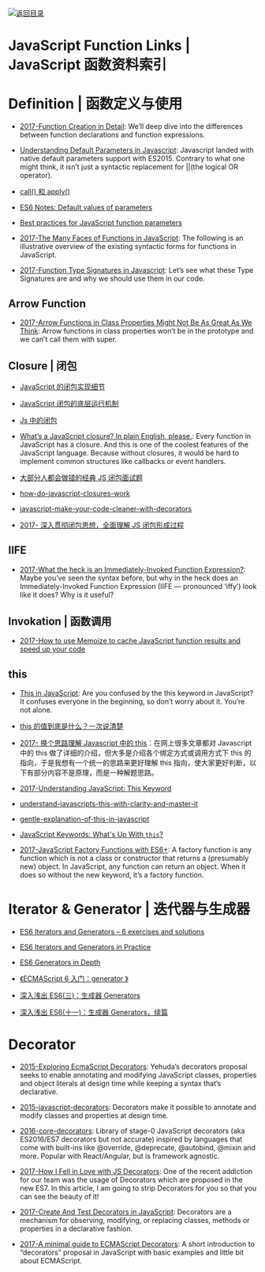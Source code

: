 [![返回目录](https://user-images.githubusercontent.com/5803001/38079637-ff0abcf0-3371-11e8-9b76-ad651620afc7.jpg)](https://github.com/wxyyxc1992/Awesome-Links)

# JavaScript Function Links | JavaScript 函数资料索引

# Definition | 函数定义与使用

- [2017-Function Creation in Detail](https://parg.co/U5f): We’ll deep dive into the differences between function declarations and function expressions.

* [Understanding Default Parameters in Javascript](https://parg.co/Urp): Javascript landed with native default parameters support with ES2015. Contrary to what one might think, it isn’t just a syntactic replacement for ||(the logical OR operator).

* [call() 和 apply()](https://zhuanlan.zhihu.com/p/24465043)

* [ES6 Notes: Default values of parameters](https://parg.co/UpD)

* [Best practices for JavaScript function parameters](http://codeutopia.net/blog/2016/11/24/best-practices-for-javascript-function-parameters/)

- [2017-The Many Faces of Functions in JavaScript](https://parg.co/bgS): The following is an illustrative overview of the existing syntactic forms for functions in JavaScript.

- [2017-Function Type Signatures in Javascript](https://parg.co/bgK): Let’s see what these Type Signatures are and why we should use them in our code.

## Arrow Function

- [2017-Arrow Functions in Class Properties Might Not Be As Great As We Think](https://parg.co/U5R): Arrow functions in class properties won’t be in the prototype and we can’t call them with super.

## Closure | 闭包

- [JavaScript 的闭包实现细节](https://zhuanlan.zhihu.com/p/25296587)

- [JavaScript 闭包的底层运行机制](http://www.tuicool.com/articles/NVBrMvU)

- [Js 中的闭包](https://zhuanlan.zhihu.com/p/24432678)

- [What’s a JavaScript closure? In plain English, please.](http://6me.us/PxYRL): Every function in JavaScript has a closure. And this is one of the coolest features of the JavaScript language. Because without closures, it would be hard to implement common structures like callbacks or event handlers.

* [大部分人都会做错的经典 JS 闭包面试题](http://www.cnblogs.com/xxcanghai/p/4991870.html)

* [how-do-javascript-closures-work](http://stackoverflow.com/questions/111102/how-do-javascript-closures-work)

* [javascript-make-your-code-cleaner-with-decorators](https://medium.com/front-end-hacking/javascript-make-your-code-cleaner-with-decorators-d34fc72af947)

- [2017- 深入贯彻闭包思想，全面理解 JS 闭包形成过程](https://segmentfault.com/a/1190000009886713)

## IIFE

- [2017-What the heck is an Immediately-Invoked Function Expression?](https://parg.co/bLr): Maybe you’ve seen the syntax before, but why in the heck does an Immediately-Invoked Function Expression (IIFE — pronounced ‘iffy’) look like it does? Why is it useful?

## Invokation | 函数调用

- [2017-How to use Memoize to cache JavaScript function results and speed up your code](https://parg.co/bgc)

## this

- [This in JavaScript](https://zellwk.com/blog/this/): Are you confused by the this keyword in JavaScript? It confuses everyone in the beginning, so don’t worry about it. You’re not alone.

- [this 的值到底是什么？一次说清楚](https://zhuanlan.zhihu.com/p/23804247)

- [2017- 换个思路理解 Javascript 中的 this](https://parg.co/bgo)：在网上很多文章都对 Javascript 中的 this 做了详细的介绍，但大多是介绍各个绑定方式或调用方式下 this 的指向，于是我想有一个统一的思路来更好理解 this 指向，使大家更好判断，以下有部分内容不是原理，而是一种解题思路。

- [2017-Understanding JavaScript: This Keyword](https://parg.co/bg0)

- [understand-javascripts-this-with-clarity-and-master-it](http://javascriptissexy.com/understand-javascripts-this-with-clarity-and-master-it/)

* [gentle-explanation-of-this-in-javascript](http://rainsoft.io/gentle-explanation-of-this-in-javascript/)

- [JavaScript Keywords: What's Up With `this`?](http://jakewiesler.com/javascript-keywords-whats-up-with-this/)

- [2017-JavaScript Factory Functions with ES6+](https://parg.co/bay): A factory function is any function which is not a class or constructor that returns a (presumably new) object. In JavaScript, any function can return an object. When it does so without the new keyword, it’s a factory function.

# Iterator & Generator | 迭代器与生成器

- [ES6 Iterators and Generators – 6 exercises and solutions](http://www.zsoltnagy.eu/es6-iterators-and-generators-6-exercises-and-solutions/)

- [ES6 Iterators and Generators in Practice](http://www.zsoltnagy.eu/es6-iterators-and-generators-in-practice/)

- [ES6 Generators in Depth](https://ponyfoo.com/articles/es6-generators-in-depth)

- [《ECMAScript 6 入门：generator 》](http://es6.ruanyifeng.com/#docs/generator)

- [深入浅出 ES6(三)：生成器 Generators](http://www.infoq.com/cn/articles/es6-in-depth-generators)

- [深入浅出 ES6(十一)：生成器 Generators，续篇](http://www.infoq.com/cn/articles/es6-in-depth-generators-continued)

# Decorator

- [2015-Exploring EcmaScript Decorators](https://medium.com/google-developers/exploring-es7-decorators-76ecb65fb841#.itxdgmcv4): Yehuda’s decorators proposal seeks to enable annotating and modifying JavaScript classes, properties and object literals at design time while keeping a syntax that’s declarative.

- [2015-javascript-decorators](https://github.com/wycats/javascript-decorators): Decorators make it possible to annotate and modify classes and properties at design time.

- [2016-core-decorators](https://github.com/jayphelps/core-decorators.js): Library of stage-0 JavaScript decorators (aka ES2016/ES7 decorators but not accurate) inspired by languages that come with built-ins like @override, @deprecate, @autobind, @mixin and more. Popular with React/Angular, but is framework agnostic.

- [2017-How I Fell in Love with JS Decorators](https://cabbageapps.com/fell-love-js-decorators): One of the recent addiction for our team was the usage of Decorators which are proposed in the new ES7. In this article, I am going to strip Decorators for you so that you can see the beauty of it!

- [2017-Create And Test Decorators in JavaScript](https://netbasal.com/create-and-test-decorators-in-javascript-85e8d5cf879c): Decorators are a mechanism for observing, modifying, or replacing classes, methods or properties in a declarative fashion.

- [2017-A minimal guide to ECMAScript Decorators](https://itnext.io/a-minimal-guide-to-ecmascript-decorators-55b70338215e): A short introduction to “decorators” proposal in JavaScript with basic examples and little bit about ECMAScript.
